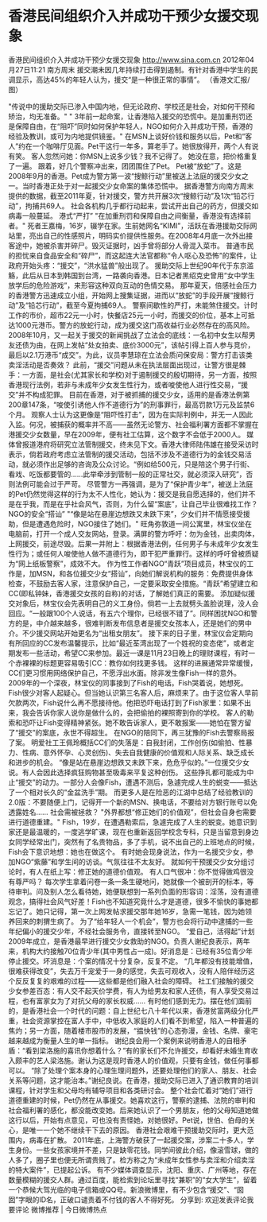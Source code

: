 # 香港民间组织介入并成功干预少女援交现象

香港民间组织介入并成功干预少女援交现象
http://www.sina.com.cn  2012年04月27日11:21  南方周末
援交潮未因几年持续打击得到遏制。有针对香港中学生的民调显示，高达45%的年轻人认为，援交“是一种很正常的事情”。 （香港文汇报/图）

"传说中的援助交际已渗入中国内地，但无论政府、学校还是社会，对如何干预和矫治，均无准备。"
" 3年前一起命案，让香港陷入援交的恐慌中。是加重刑罚还是保障自由，在“阻吓”同时如何保护年轻人，NGO如何介入并成功干预，香港的经验及教训，或可为内地提供镜鉴。"
在MSN上谈好价钱和服务以后，Pet和“客人”约在一个咖啡厅见面。Pet干这行一年多，算老手了。她很放得开，两个人有说有笑。
客人忽然问她：你MSN上说多少钱？我不记得了。
她没在意，把价格重复了一遍。
跟着，好几个警察冲出来，团团围住了Pet。
Pet被“放蛇”了。这是2008年9月的香港。Pet成为警方第一波“搜鲸行动”里被送上法庭的援交少女之一。当时香港正处于对一起援交少女命案的集体恐慌中。
据香港警方向南方周末提供的数据，截至2011年夏，针对援交，警方共开展3次“搜鲸行动”及1次“铅芯行动”，拘捕共69人。
社会各机构几乎都行动起来，尝试开出自己的药方，但援交如病毒一般蔓延。
港式“严打”
"在加重刑罚和保障自由之间衡量，香港没有选择前者。"
死者王嘉梅，16岁，辍学在家。生前她网名“KIMI”，活跃在香港援助交际网站里，亮出自己的性感照片，明码实价提供性服务。在2008年4月底一次外出接客途中，她被杀害并碎尸。毁灭证据时，凶手曾将部分人骨混入菜市。
普通市民的担忧来自食品安全和“碎尸”，而这起连大法官都称“令人呕心及恐怖”的案件，让政府开始头疼：“援交”，“洪水猛兽”般出现了。
援助交际上世纪90年代于东京滥觞，此后从日本到韩国到台湾，一路袭向香港。日本记者黑绍克史曾用“女中学生放学后的危险游戏”，来形容这种双向互动的色情交易。
那年夏天，倍感社会压力的香港警方迅速成立小组，开始网上搜集证据，进而以“放蛇”的手段开展“搜鲸行动”及“铅芯行动”，截至今夏拘捕69人。
警察间歇性的严打，未能煞住援交。计时工作的市价，超市22元一小时，快餐店25元一小时，而援交的价位，基本上可抵达1000元港币。警方的放蛇行动，成为援交这门高收益行业必然存在的高风险。
2008年10月，又一起关于援交的新闻挑战了立法会的底线：一名初中女生以帮男友还债为由，在网上发帖“处女拍卖、底价3000元”，该帖引得上百人参与竞价，最后以2.1万港币“成交”。为此，议员李慧琼在立法会质问保安局：警方打击该类卖淫活动是否奏效？
此前，“援交”问题从未在执法层面出现过，让警方很是棘手：一方面，是社会(尤其家长和学校)对于遏制援交的殷切期待，另一方面，按照香港现行法例，若非与未成年少女发生性行为，或者唆使他人进行性交易，“援交”并不构成犯罪。
目前在香港，对于被抓捕的援交少女，适用的是香港法例第200章147条，“唆使引诱他人作不道德行为”的刑事罪行，最高罚款1万元及监禁6个月。
观察人士认为这更像是“阻吓性打击”，因为在实际判例中，并无一人因此入监。何况，被捕获的概率并不高——虽然无论警方、社会福利署方面都不掌握在港援交少女数量，早在2009年，便有社工估算，这个数字不会低于2000人。
媒体曾报道港府将研究立法管制援交，终未见下文。香港大律师陆伟雄在接受采访时表示，倘若政府考虑立法管制的援交活动，包括不涉及不道德行为的金钱交易活动，就必须作出足够的咨询及公众讨论。“例如给500元，只是陪这个男子行街、看戏、吃饭都要管的……此举牵涉到管制一般的正常社交，就必须深入研究”，否则法例可能会过于严苛。
尽管警方一再强调，是为了“保护青少年”，被送上法庭的Pet仍然觉得这样的行为太不人性化，她认为：援交是我自愿选择的，他们并不是在乎我，而是在乎社会风气，否则，为什么留“案底”，让自己毕业很难找工作？
NGO的安全“搭讪”
"“像是站在悬崖边想跌又未跌下来”，少女们并不情愿接受援助，但是遭遇危险时，NGO接住了她们。"
旺角弥敦道一间公寓里，林宝仪坐在电脑前，打开一个成人交友网站，登录。满屏的警方呼吁：勿为金钱，出卖肉体，上网援交，前途尽毁。后果一并附上：根据香港法例，任何男子与未成年少女发生性行为；或任何人唆使他人做不道德行为，即干犯严重罪行。这样的呼吁曾被质疑为“网上纸板警察”，成效不大。
作为性工作者NGO“青跃”项目成员，林宝仪的工作是，加MSN，和各位援交少女“搭讪”，向她们解说机构的服务：免费提供身体检查，不鼓励去客人家，注意保护自己，一定要采取安全措施。“青跃”希望建立和CC(即私钟妹，香港援交女孩的自称)的对话，了解她们真正的需要。
添加疑似援交对象后，林宝仪会先表明自己的义工身份。倘若一上去就劈头盖脸说理，没人会回应。“一般跟100个人说话，有五六个理你，已经很不错了”。同样困扰NGO和警方的是，中介越来越多，很难判断发布信息者是援交女孩本人，还是她们的男中介。不少援交网站开始更名为“出租女朋友”。
接下来的日子里，林宝仪会定期向有所回应的CC发布温馨提示，比如“最近荃湾出现了一个姓祝的变态佬”，或者定期发布一些活动，希望CC来参加。最近一课是11月23日晚上的理财课程，有时一个赤裸裸的标题更容易吸引CC：教你如何找更多钱。
这样的进展通常异常缓慢，CC们更习惯用网络保护自己，不愿浮出水面。除非发生像Fish一样的意外。
2009年的一个深夜，林宝仪的同事接到了Fish的电话。Fish哭着说，她想死。
Fish很少对客人起疑心。但当她认识第三名客人后，麻烦来了。由于这位客人早前欠款两次，Fish说什么再不愿接待他。他把恐吓电话打到了Fish家里：如果不出来，我会告诉你家人说你是做什么的，会把偷拍的裸照寄到你的学校。
客人的勒索和恐吓让Fish变得精神紧张。她不敢告诉家人，更不敢报案——她怕在警方留了“援交”的案底，永世不得超生。
在NGO的陪同下，再三犹豫的Fish去警察局报了案。
明爱社工王佩玲概括CC们的失落是：自我封闭，工作创伤(如偷拍、性暴力、性病、意外怀孕、心灵创伤)、失去自我健康的价值观和人际关系、缺乏成长和进步的机会。
“像是站在悬崖边想跌又未跌下来，危危乎似的。”一位援交少女说。有人会因此选择疯狂购物甚至吸毒来平复这种创伤。
这些挣扎都可能成为中止“援交”的动力。一部分人会像Fish，遭遇不测后，急遽完成人生的蜕变——抵达了一个相对长久的“金盆洗手”期。
而更多人是在险恶的江湖中总结了经验教训的2.0版：不要随便上门，记得开一个新的MSN、换电话，不要给对方银行账号以免透露姓名……
社会需被拯救？
"外界都想“修正她们的价值观”，但社会自身也需要进行道德重建。"
Fish，19岁，在遭遇勒索后，急遽完成了人生的蜕变。她意识到家还是最温暖的，一度逃学旷课，现在也重新返回学校念专科，只是当留意到身边女同学经常出门，突然有了名贵物品，多了手机，说不出自己的上班地点的时候，Fish会下意识地想：她也在做这个。
有时她会现身说法，作为一名援交少女，参加NGO“紫藤”和学生间的访谈。气氛往往不太友好。
就如何干预援交少女分组讨论时，有人在纸上写：修正她的道德价值观。
有人口气很冲：你不觉得做鸡很没有尊严吗？
每次学生拿着问卷一条一条生硬地问，她就像一个被剖开的标本，等待审判。问及别人怎么看待她，她便联想到一系列负面的形容词：淫荡，没有道德观念，搞得社会风气好差！Fish也不知道究竟什么才是道德，很多不愉快的事她都忘记了。她只记得，第一次上网发帖求援交那年她16岁，急需一笔钱，因为她领养回来的刺猬生病了。
为了“给年轻人一个机会”，警方也会将行动中逮捕的一些年纪偏小的援交少年，不经社会服务令，直接转至NGO。
“爱自己，活得起”计划2009年成立，是香港最早进行援交少女救助的NGO。负责人谢纪良表示，两年来，机构大约接触70位青少年(其中男性占一成)。好消息是：已经有35位青少年停止援交。坏消息是：个案的情况十分复杂，反复不定。
“几年都没有技能增值，很难获得改变”，失去万千宠爱于一身的感觉，失去可观收入，没有人陪伴经历这个反反复复的艰难的过程——这些都是他们融入社会的障碍。
社工们接触的援交少女参差百态：有人交不起天价学费，有人为给男友和家人还债，有人享受交易过程，也有富家女为了对抗父母的家长权威……
有时他们感到无力。摆在他们面前的，是香港社会一个时代的问题：自上世纪七八十年代以来，香港贫富两级分化严重，社会资源掌控在富人手中，中低收入家庭的人们看不到希望，陷入一种普遍的焦灼；另一方面，随着楼市股市的发展，“揾快钱”的心态弥漫，金钱、名牌、豪宅越来越成为衡量人生的单一指标。
谢纪良会用一个案例来说明香港人的自相矛盾：“看到梁洛施的喜讯你想着什么？”有的家长们不允许援交，却看好未婚生育收入颇丰的艺人梁洛施。谢认为这是现时香港人的价值观，只要有金钱，做任何事都可以。
“除了处理个案本身的心理生理问题外，还要处理他们的家人、朋友、社会关系等问题，这才能治本。”谢纪良说。在香港，援助交际已进入了通识教育的培训课程，针对学生和父母均有辅导项目和各类研讨会。
整个社会忙着对“她们”进行道德重建的时候，Pet仍然在从事援交。她喜欢这行，警察的逮捕、法院的审判和社会福利署的感化，都没能改变她。后来她认识了一个男朋友，他的父母知道她做这行以后，开始有点意见，可也没有责怪她，对她很好。Pet说，世伯、伯母的关心，是唯一一个她不继续干下去的原因。
香港社会艰难干预援助交际时，更大范围内，病毒在扩散。
2011年底，上海警方破获了一起援交案，涉案二十多人，学生身份。一些女孩家境并不差，只是缺零花钱。同学间彼此介绍，像滚雪球，做的人多了，圈子里也便无所谓贵贱了。检方称之为“未成年女性参与卖淫和介绍卖淫的特大案件”，已提起公诉。
有不少媒体调查显示，沈阳、重庆、广州等地，存在数量模糊的援交人群。通过百度，能检索到论坛里寻找“兼职”的“女大学生”，留着一个恭候大驾光临的电子信箱或QQ号。新浪微博里，有不少包含“援交”、“囡囡”字眼的ID名，正破口谴责着不付钱的客人不得好死。
分享到: 欢迎发表评论我要评论
微博推荐 | 今日微博热点

